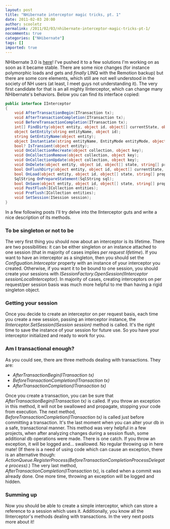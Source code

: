```yaml
---
layout: post
title: "NHibernate interceptor magic tricks, pt. 1"
date: 2011-02-03 20:00
author: scooletz
permalink: /2011/02/03/nhibernate-interceptor-magic-tricks-pt-1/
nocomments: true
categories: ["NHibernate"]
tags: []
imported: true
---
```


NHibernate 3.0 is [here](http://nhforge.org/)! I've pushed it to a few solutions I'm working on as soon as it became stable. There are some nice changes (for instance polymorphic loads and gets and *finally* LINQ with the Remotion backup) but there are some core elements, which still are not well understood in the society of NH users (at least, I meet guys not understanding it). The very first candidate for that is an all mighty IInterceptor, which can change many NHibernate's behaviors. Below you can find its interface copied:

```csharp
public interface IInterceptor
{
    void AfterTransactionBegin(ITransaction tx);
    void AfterTransactionCompletion(ITransaction tx);
    void BeforeTransactionCompletion(ITransaction tx);
    int[] FindDirty(object entity, object id, object[] currentState, object[] previousState, string[] propertyNames, IType[] types);
    object GetEntity(string entityName, object id);
    string GetEntityName(object entity);
    object Instantiate(string entityName, EntityMode entityMode, object id);
    bool? IsTransient(object entity);
    void OnCollectionRecreate(object collection, object key);
    void OnCollectionRemove(object collection, object key);
    void OnCollectionUpdate(object collection, object key);
    void OnDelete(object entity, object id, object[] state, string[] propertyNames, IType[] types);
    bool OnFlushDirty(object entity, object id, object[] currentState, object[] previousState, string[] propertyNames, IType[] types);
    bool OnLoad(object entity, object id, object[] state, string[] propertyNames, IType[] types);
    SqlString OnPrepareStatement(SqlString sql);
    bool OnSave(object entity, object id, object[] state, string[] propertyNames, IType[] types);
    void PostFlush(ICollection entities);
    void PreFlush(ICollection entities);
    void SetSession(ISession session);
}
```

In a few following posts I'll try delve into the IInterceptor guts and write a nice description of its methods.

### To be singleton or not to be

The very first thing you should now about an interceptor is its lifetime. There are two possibilities: it can be either singleton or an instance attached to one session (that in majority of cases implies  *per request lifetime*). If you want to have an interceptor as a singleton, then you should set the *Configuation.Interceptor* property with an instance of your interceptor you created. Otherwise, if you want it to be bound to one session, you should create your sessions with *ISessionFactory.OpenSession(IInterceptor sessionLocalInterceptor)*. In majority of cases, creating interceptors on per request/per session basis was much more helpful to me than having a rigid singleton object.

### Getting your session

Once you decide to create an interceptor on per request basis, each time you create a new session, passing an interceptor instance, the *IInterceptor.SetSession(ISession session)* method is called. It's the right time to save the instance of your session for future use. So you have your interceptor initialized and ready to work for you.

### Am I transactional enough?

As you could see, there are three methods dealing with transactions. They are:

* *AfterTransactionBegin(ITransaction tx)*
* *BeforeTransactionCompletion(ITransaction tx)*
* *AfterTransactionCompletion(ITransaction tx)*

Once you create a transaction, you can be sure that *AfterTransactionBegin(ITransaction tx)* is called. If you throw an exception in this method, it will not be swallowed and propagate, stopping your code from execution. The next method, *BeforeTransactionCompletion(ITransaction tx)* is called just before committing a transaction. It's the last moment when you can alter your db in a safe, transactional manner. This method was very helpful in a few projects, when after analyzing changes during a session flush, some additional db operations were made. There is one catch. If you throw an exception, it will be logged and... swallowed. No regular throwing up in here mate! (If there is a need of using code which can cause an exception, there is an alternative though: *ActionQueue.RegisterProcess(BeforeTransactionCompletionProcessDelegate process)*.) The very last method, *AfterTransactionCompletion(ITransaction tx)*, is called when a commit was already done. One more time, throwing an exception will be logged and hidden.

### Summing up

Now you should be able to create a simple interceptor, which can store a reference to a session which uses it. Additionally, you know all the IInterceptor's methods dealing with transactions. In the very next posts more about it!
